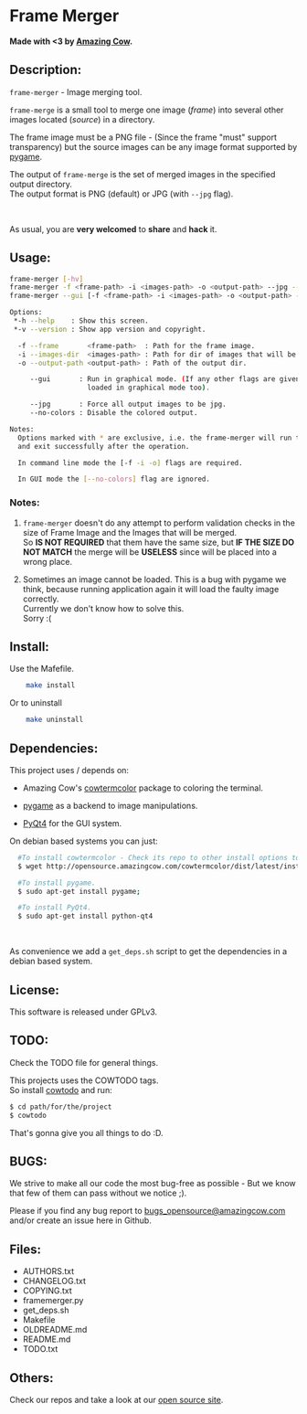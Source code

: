 # Frame Merger

**Made with <3 by [Amazing Cow](http://www.amazingcow.com).**



<!-- ####################################################################### -->
<!-- ####################################################################### -->

## Description:

```frame-merger``` - Image merging tool.

```frame-merge``` is a small tool to merge one image (_frame_) into several 
other images located (_source_) in a directory.

The frame image must be a PNG file - (Since the frame "must" support transparency)
but the source images can be any image format supported by 
[pygame](http://www.pygame.org).

The output of ```frame-merge``` is the set of merged images in the specified 
output directory.    
The output format is PNG (default) or JPG (with ```--jpg``` flag).

<br>

As usual, you are **very welcomed** to **share** and **hack** it.


<!-- ####################################################################### -->
<!-- ####################################################################### -->

## Usage:

``` bash
frame-merger [-hv]
frame-merger -f <frame-path> -i <images-path> -o <output-path> --jpg --no-colors
frame-merger --gui [-f <frame-path> -i <images-path> -o <output-path> --jpg]

Options:
 *-h --help    : Show this screen.
 *-v --version : Show app version and copyright.

  -f --frame       <frame-path>  : Path for the frame image.
  -i --images-dir  <images-path> : Path for dir of images that will be merged.
  -o --output-path <output-path> : Path of the output dir.

     --gui       : Run in graphical mode. (If any other flags are given it will
                   loaded in graphical mode too).

     --jpg       : Force all output images to be jpg.
     --no-colors : Disable the colored output.

Notes:
  Options marked with * are exclusive, i.e. the frame-merger will run that
  and exit successfully after the operation.

  In command line mode the [-f -i -o] flags are required.

  In GUI mode the [--no-colors] flag are ignored.

```

### Notes:

  1. ```frame-merger``` doesn't do any attempt to perform validation checks in 
  the size of Frame Image and the Images that will be merged.    
  So  **IS NOT REQUIRED** that them have the same size, but 
  **IF THE SIZE DO NOT MATCH** the merge will be **USELESS** since will be 
  placed into a wrong place. 


  2. Sometimes an image cannot be loaded. This is a bug with pygame we think, 
  because running application again it will load the faulty image correctly.   
  Currently we don't know how to solve this.     
  Sorry :(




<!-- ####################################################################### -->
<!-- ####################################################################### -->

## Install:

Use the Mafefile.

``` bash
    make install
```

Or to uninstall

``` bash
    make uninstall
```



<!-- ####################################################################### -->
<!-- ####################################################################### -->

## Dependencies:

This project uses / depends on:

* Amazing Cow's 
[cowtermcolor](http://www.github.com/AmazingCow/AmazingCore-Libs/cowtermcolor_py)
package to coloring the terminal.

* [pygame](http://www.pygame.org) as a backend to image manipulations.

* [PyQt4](http://www.riverbankcomputing.com/software/pyqt/download) for the 
GUI system.


On debian based systems you can just:

``` bash
  #To install cowtermcolor - Check its repo to other install options too.
  $ wget http://opensource.amazingcow.com/cowtermcolor/dist/latest/install.sh | bash 

  #To install pygame.
  $ sudo apt-get install pygame;

  #To install PyQt4.
  $ sudo apt-get install python-qt4

```

<br>

As convenience we add a ```get_deps.sh``` script to get the dependencies in 
a debian based system. 




<!-- ####################################################################### -->
<!-- ####################################################################### -->

## License:

This software is released under GPLv3.



<!-- ####################################################################### -->
<!-- ####################################################################### -->

## TODO:

Check the TODO file for general things.

This projects uses the COWTODO tags.   
So install [cowtodo](http://www.github.com/AmazingCow-Tools/COWTODO.html) and run:

``` bash
$ cd path/for/the/project
$ cowtodo 
```

That's gonna give you all things to do :D.




<!-- ####################################################################### -->
<!-- ####################################################################### -->

## BUGS:

We strive to make all our code the most bug-free as possible - But we know 
that few of them can pass without we notice ;).

Please if you find any bug report to [bugs_opensource@amazingcow.com]() and/or
create an issue here in Github.




<!-- ####################################################################### -->
<!-- ####################################################################### -->

## Files:

* AUTHORS.txt
* CHANGELOG.txt
* COPYING.txt
* framemerger.py
* get_deps.sh
* Makefile
* OLDREADME.md
* README.md
* TODO.txt




<!-- ####################################################################### -->
<!-- ####################################################################### -->

## Others:
Check our repos and take a look at our [open source site](http://opensource.amazingcow.com).

